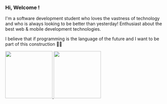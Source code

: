 ### Hi, Welcome ! 

I'm a software development student who loves the vastness of technology and who is always looking to be better than yesterday! Enthusiast about the best web & mobile development technologies.

I believe that if programming is the language of the future and I want to be part of this construction 👩‍💻

<a href="https://github.com/vinibeloni">
  <img height="150em" src="https://github-readme-stats.vercel.app/api?username=vinibeloni&theme=onedark&show_icons=true"/>
  <img height="150em" src="https://github-readme-stats.vercel.app/api/top-langs/?username=vinibeloni&layout=compact&theme=onedark"/>
<div>
